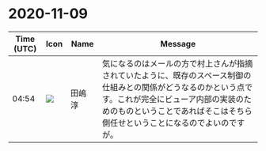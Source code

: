 # 2020-11-09

|Time (UTC)|Icon|Name|Message|
|---|---|---|---|
|04:54|![](https://secure.gravatar.com/avatar/698cc14290c3976fdd9f0a23494b87c1.jpg?s=72&d=https%3A%2F%2Fa.slack-edge.com%2Fdf10d%2Fimg%2Favatars%2Fava_0018-72.png)|田嶋　淳|気になるのはメールの方で村上さんが指摘されていたように、既存のスペース制御の仕組みとの関係がどうなるのかという点です。これが完全にビューア内部の実装のためのものということであればそこはそちら側任せということになるのでよいのですが。|
